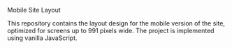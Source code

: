 Mobile Site Layout

This repository contains the layout design for the mobile version of the site, optimized for screens up to 991 pixels wide. The project is implemented using vanilla JavaScript.
